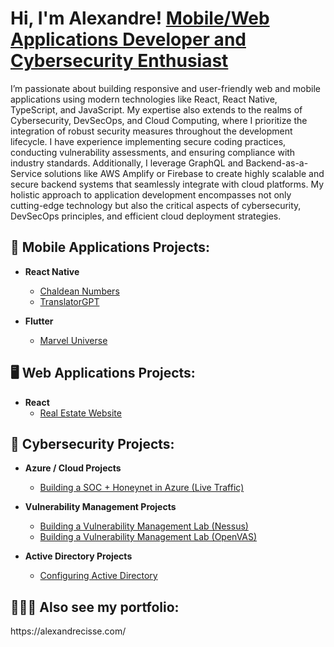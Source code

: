 <h1>Hi, I'm Alexandre! <a href="https://www.linkedin.com/in/alexandrecisse/">Mobile/Web Applications Developer and Cybersecurity Enthusiast</a></h1>

<p>I’m passionate about building responsive and user-friendly web and mobile applications using modern technologies like React, React Native, TypeScript, and JavaScript. My expertise also extends to the realms of Cybersecurity, DevSecOps, and Cloud Computing, where I prioritize the integration of robust security measures throughout the development lifecycle. I have experience implementing secure coding practices, conducting vulnerability assessments, and ensuring compliance with industry standards. Additionally, I leverage GraphQL and Backend-as-a-Service solutions like AWS Amplify or Firebase to create highly scalable and secure backend systems that seamlessly integrate with cloud platforms. My holistic approach to application development encompasses not only cutting-edge technology but also the critical aspects of cybersecurity, DevSecOps principles, and efficient cloud deployment strategies.</p>

<h2>📱 Mobile Applications Projects:</h2>

- <b>React Native</b>
  - [Chaldean Numbers](https://github.com/alexCoding42/chaldean-numbers)
  - [TranslatorGPT](https://github.com/alexCoding42/translator-gpt)

- <b>Flutter</b>
  - [Marvel Universe](https://github.com/alexCoding42/marvel_characters)
 
<h2>🖥️ Web Applications Projects:</h2>

- <b>React</b>
  - [Real Estate Website](https://github.com/alexCoding42/real_estate_website)

<h2>🔐 Cybersecurity Projects:</h2> 

- <b>Azure / Cloud Projects</b>
  - [Building a SOC + Honeynet in Azure (Live Traffic)](https://github.com/alexCoding42/Cloud-SOC-Honeynet)

- <b>Vulnerability Management Projects</b>
  - [Building a Vulnerability Management Lab (Nessus)](https://github.com/AlCisTech/Nessus-Lab)
  - [Building a Vulnerability Management Lab (OpenVAS)](https://github.com/alexCoding42/OpenVAS-Lab)

- <b>Active Directory Projects</b>
  - [Configuring Active Directory](https://github.com/alexCoding42/active-directory)

<h2> 👨🏾‍🎨 Also see my portfolio:</h2>
https://alexandrecisse.com/
